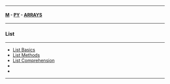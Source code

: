 
---

#### [M](https://github.com/ttltrk/TTT/blob/master/menu.md) - [PY](https://github.com/ttltrk/TTT/blob/master/PY/PY.md) - [ARRAYS](https://github.com/ttltrk/TTT/blob/master/PY/ARRAYS/ARRAYS.md)

---

<h3 id='^'>List</h3>

---

- [List Basics](https://github.com/ttltrk/TTT/blob/master/PY/ARRAYS/LIST/LIST_BASICS/LIST_BASICS.md)
- [List Methods](https://github.com/ttltrk/TTT/blob/master/PY/ARRAYS/LIST/LIST_METH/LIST_METH.md)
- [List Comprehension](https://github.com/ttltrk/TTT/blob/master/PY/ARRAYS/LIST/LIST_COMP/LIST_COMP.md)
- []()
- []()

---
